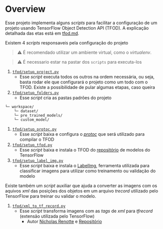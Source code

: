 # Overview

Esse projeto implementa alguns _scripts_ para facilitar a configuração de um projeto usando TensorFlow Object Detection API (TFOD). A explicação detalhada das etas está em [tfod.md](tfod.md).

Existem 4 _scripts_ responsaveis pela configuração do projeto

> :warning: É recomendado utilizar um ambiente virtual, como o _virtualenv_.

> :warning: É necessario estar na pastar dos `scripts` para executa-los

1. [`tfod/setup_project.py`](setup_project.py)
    - Esse _script_ executa todos os outros na ordem necessária, ou seja, basta rodar ele que configurará o projeto como um todo com o TFOD. Existe a possibilidade de pular algumas etapas, caso queira
1. [`tfod/setup_folders.py`](setup_folders.py)
    - Esse _script_ cria as pastas padrões do projeto
```
└─ workspace/
    └─ dataset/
    └─ pre_trained_models/
    └─ custom_model/
```
1. [`tfod/setup_protoc.py`](setup_protoc.py)
    - Esse _script_ baixa e configura o [_protoc_](https://github.com/protocolbuffers/protobuf) que será utilizado para compilar o TFOD
1. [`tfod/setup_tfod.py`](setup_tfod.py)
    - Esse _script_ baixa e instala o TFOD do [repositório](https://github.com/tensorflow/models) de modelos do TensorFlow
1. [`tfod/setup_label_img.py`](setup_label_img.py)
    - Esse _script_ baixa e instala o [LabelImg](https://github.com/tzutalin/labelImg), ferramenta utilizada para classificar imagens para utilizar como treinamento ou validação do modelo

Existe também um _script_ auxiliar que ajuda a converter as imagens com os aquivos _xml_ das posições dos objetos em um arquivo _trecord_ utilizado pelo TensorFlow para treinar ou validar o modelo.

1. [`tfod/xml_to_tf_record.py`](xml_to_tf_record.py)
    - Esse _script_ transforma imagens com as _tags_ de _xml_ para _tfrecord_ (extensão utilizada pelo TensorFlow)
        - Autor [Nicholas Renotte](https://github.com/nicknochnack) e [Repositório](https://github.com/nicknochnack/GenerateTFRecord)
